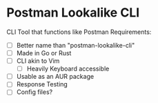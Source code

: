 # Postman Lookalike CLI
CLI Tool that functions like Postman
Requirements:
- [ ] Better name than "postman-lookalike-cli" 
- [ ] Made in Go or Rust
- [ ] CLI akin to Vim
  - [ ] Heavily Keyboard accessible
- [ ] Usable as an AUR package
- [ ] Response Testing
- [ ] Config files?
